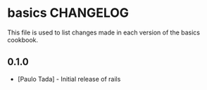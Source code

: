 basics CHANGELOG
===============

This file is used to list changes made in each version of the basics cookbook.

0.1.0
-----
- [Paulo Tada] - Initial release of rails

